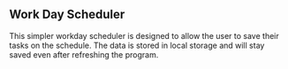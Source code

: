  ## Work Day Scheduler

This simpler workday scheduler is designed to allow the user to save
their tasks on the schedule. The data is stored in local storage
and will stay saved even after refreshing the program.


